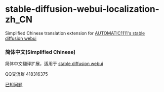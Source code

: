 # stable-diffusion-webui-localization-zh_CN
Simplified Chinese translation extension for [AUTOMATIC1111's stable diffusion webui](https://github.com/AUTOMATIC1111/stable-diffusion-webui)

### 简体中文(Simplified Chinese)
简体中文翻译扩展，适用于 [stable diffusion webui](https://github.com/AUTOMATIC1111/stable-diffusion-webui)

QQ交流群 418316375

[已知问题](Known-Bug.md)
